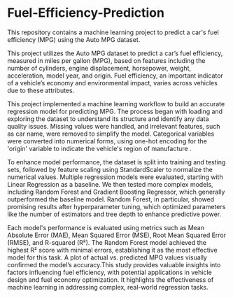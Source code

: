 # Fuel-Efficiency-Prediction
This repository contains a machine learning project to predict a car's fuel efficiency (MPG) using the Auto MPG dataset.

This project utilizes the Auto MPG dataset to predict a car’s fuel efficiency, measured in miles per gallon (MPG), based on features including the number of cylinders, engine displacement, horsepower, weight, acceleration, model year, and origin. Fuel efficiency, an important indicator of a vehicle’s economy and environmental impact, varies across vehicles due to these attributes.

This project implemented a machine learning workflow to build an accurate regression model for predicting MPG. The process began with loading and exploring the dataset to understand its structure and identify any data quality issues. Missing values were handled, and irrelevant features, such as car name, were removed to simplify the model. Categorical variables were converted into numerical forms, using one-hot encoding for the 'origin' variable to indicate the vehicle's region of manufacture .

To enhance model performance, the dataset is split into training and testing sets, followed by feature scaling using StandardScaler to normalize the numerical values. Multiple regression models were evaluated, starting with Linear Regression as a baseline. We then tested more complex models, including Random Forest and Gradient Boosting Regressor, which generally outperformed the baseline model. Random Forest, in particular, showed promising results after hyperparameter tuning, which optimized parameters like the number of estimators and tree depth to enhance predictive power.

Each model's performance is evaluated using metrics such as Mean Absolute Error (MAE), Mean Squared Error (MSE), Root Mean Squared Error (RMSE), and R-squared (R²). The Random Forest model achieved the highest R² score with minimal errors, establishing it as the most effective model for this task. A plot of actual vs. predicted MPG values visually confirmed the model’s accuracy.This study provides valuable insights into factors influencing fuel efficiency, with potential applications in vehicle design and fuel economy optimization. 
It highlights the effectiveness of machine learning in addressing complex, real-world regression tasks.
